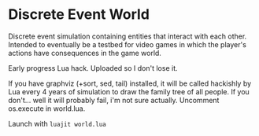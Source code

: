 # Discrete Event World

Discrete event simulation containing entities that interact with each other. Intended to eventually be a testbed for video games in which the player's actions have consequences in the game world.

Early progress Lua hack. Uploaded so I don't lose it.

If you have graphviz (+sort, sed, tail) installed, it will be called hackishly by Lua every 4 years of simulation to draw the family tree of all people. If you don't... well it will probably fail, i'm not sure actually. Uncomment os.execute in world.lua.

Launch with `luajit world.lua`

